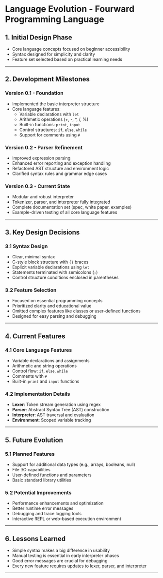 # Language Evolution - Fourward Programming Language

## 1. Initial Design Phase
- Core language concepts focused on beginner accessibility
- Syntax designed for simplicity and clarity
- Feature set selected based on practical learning needs

---

## 2. Development Milestones

### Version 0.1 - Foundation
- Implemented the basic interpreter structure
- Core language features:
  - Variable declarations with `let`
  - Arithmetic operations (+, -, *, /, %)
  - Built-in functions: `print`, `input`
  - Control structures: `if`, `else`, `while`
  - Support for comments using `#`

### Version 0.2 - Parser Refinement
- Improved expression parsing
- Enhanced error reporting and exception handling
- Refactored AST structure and environment logic
- Clarified syntax rules and grammar edge cases

### Version 0.3 - Current State
- Modular and robust interpreter
- Tokenizer, parser, and interpreter fully integrated
- Complete documentation set (spec, white paper, examples)
- Example-driven testing of all core language features

---

## 3. Key Design Decisions

### 3.1 Syntax Design
- Clear, minimal syntax
- C-style block structure with `{}` braces
- Explicit variable declarations using `let`
- Statements terminated with semicolons (`;`)
- Control structure conditions enclosed in parentheses

### 3.2 Feature Selection
- Focused on essential programming concepts
- Prioritized clarity and educational value
- Omitted complex features like classes or user-defined functions
- Designed for easy parsing and debugging

---

## 4. Current Features

### 4.1 Core Language Features
- Variable declarations and assignments
- Arithmetic and string operations
- Control flow: `if`, `else`, `while`
- Comments with `#`
- Built-in `print` and `input` functions

### 4.2 Implementation Details
- **Lexer**: Token stream generation using regex
- **Parser**: Abstract Syntax Tree (AST) construction
- **Interpreter**: AST traversal and evaluation
- **Environment**: Scoped variable tracking

---

## 5. Future Evolution

### 5.1 Planned Features
- Support for additional data types (e.g., arrays, booleans, null)
- File I/O capabilities
- User-defined functions and parameters
- Basic standard library utilities

### 5.2 Potential Improvements
- Performance enhancements and optimization
- Better runtime error messages
- Debugging and trace logging tools
- Interactive REPL or web-based execution environment

---

## 6. Lessons Learned
- Simple syntax makes a big difference in usability
- Manual testing is essential in early interpreter phases
- Good error messages are crucial for debugging
- Every new feature requires updates to lexer, parser, and interpreter

---
